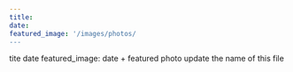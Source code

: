 ```yaml
---
title: 
date: 
featured_image: '/images/photos/
---
```


tite
date
featured_image: date + featured photo
update the name of this file
